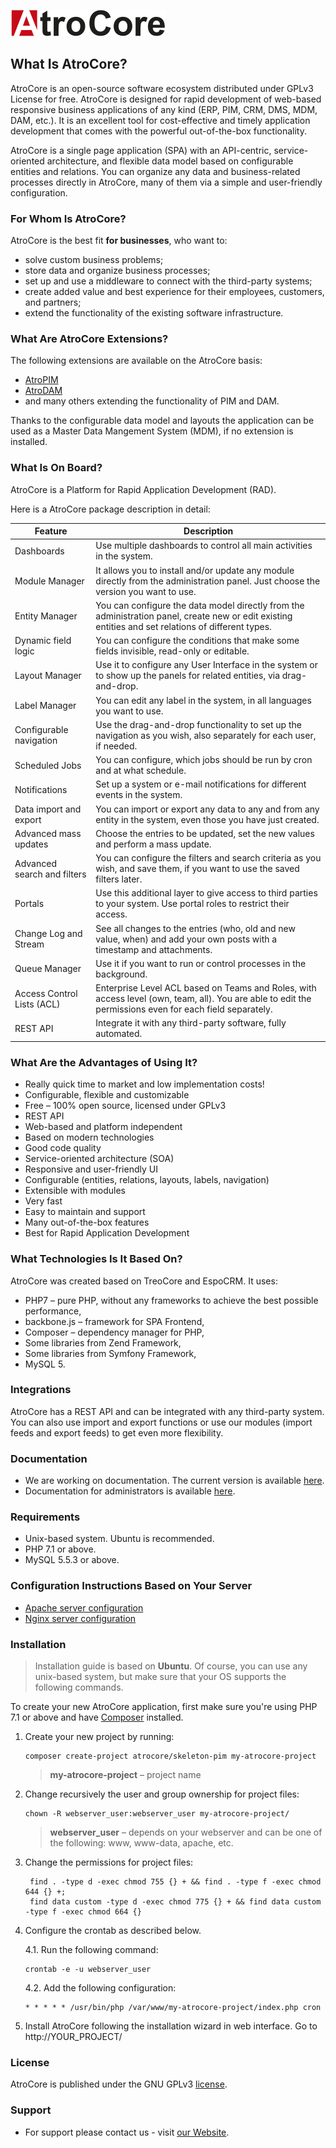 ![logo](_assets/AtroCore_logo_color_248.png)

## What Is AtroCore?

AtroCore is an open-source software ecosystem distributed under GPLv3 License for free. AtroCore is designed for rapid development of web-based responsive business applications of any kind (ERP, PIM, CRM, DMS, MDM, DAM, etc.). It is an excellent tool for cost-effective and timely application development that comes with the powerful out-of-the-box functionality.

AtroCore is a single page application (SPA) with an API-centric, service-oriented architecture, and flexible data model based on configurable entities and relations. You can organize any data and business-related processes directly in AtroCore, many of them via a simple and user-friendly configuration.

### For Whom Is AtroCore?

AtroCore is the best fit **for businesses**, who want to:

* solve custom business problems;
* store data and organize business processes;
* set up and use a middleware to connect with the third-party systems;
* create added value and best experience for their employees, customers, and partners;
* extend the functionality of the existing software infrastructure.

### What Are AtroCore Extensions?

The following extensions are available on the AtroCore basis:
* [AtroPIM](https://github.com/atrocore/atropim)
* [AtroDAM](https://github.com/atrocore/atrodam)
* and many others extending the functionality of PIM and DAM.

Thanks to the configurable data model and layouts the application can be used as a Master Data Mangement System (MDM), if no extension is installed.

### What Is On Board?

AtroCore is a Platform for Rapid Application Development (RAD).

Here is a AtroCore package description in detail:

| Feature                     | Description                                                   |
| --------------------------- | ------------------------------------------------------------ |
| Dashboards                  | Use multiple dashboards to control all main activities in the system. |
| Module Manager              | It allows you to install and/or update any module directly from the administration panel. Just choose the version you want to use. |
| Entity Manager              | You can configure the data model directly from the administration panel, create new or edit existing entities and set relations of different types. |
| Dynamic field logic         | You can configure the conditions that make some fields invisible, read-only or editable. |
| Layout Manager              | Use it to configure any User Interface in the system or to show up the panels for related entities, via drag-and-drop. |
| Label Manager               | You can edit any label in the system, in all languages you want to use. |
| Configurable navigation     | Use the drag-and-drop functionality to set up the navigation as you wish, also separately for each user, if needed. |
| Scheduled Jobs              | You can configure, which jobs should be run by cron and at what schedule. |
| Notifications               | Set up a system or e-mail notifications for different events in the system. |
| Data import and export      | You can import or export any data to any and from any entity in the system, even those you have just created. |
| Advanced mass updates       | Choose the entries to be updated, set the new values and perform a mass update. |
| Advanced search and filters | You can configure the filters and search criteria as you wish, and save them, if you want to use the saved filters later. |
| Portals                     | Use this additional layer to give access to third parties to your system. Use portal roles to restrict their access. |
| Change Log and Stream       | See all changes to the entries (who, old and new value, when) and add your own posts with a timestamp and attachments. |
| Queue Manager               | Use it if you want to run or control processes in the background. |
| Access Control Lists (ACL)  | Enterprise Level ACL based on Teams and Roles, with access level (own, team, all). You are able to edit the permissions even for each field separately. |
| REST API                    | Integrate it with any third-party software, fully automated. |

### What Are the Advantages of Using It?

* Really quick time to market and low implementation costs!
* Configurable, flexible and customizable
* Free – 100% open source, licensed under GPLv3
* REST API
* Web-based and platform independent
* Based on modern technologies
* Good code quality
* Service-oriented architecture (SOA)
* Responsive and user-friendly UI
* Configurable (entities, relations, layouts, labels, navigation)
* Extensible with modules
* Very fast
* Easy to maintain and support
* Many out-of-the-box features
* Best for Rapid Application Development

### What Technologies Is It Based On?

AtroCore was created based on TreoCore and EspoCRM. It uses:

* PHP7 – pure PHP, without any frameworks to achieve the best possible performance,
* backbone.js – framework for SPA Frontend,
* Composer – dependency manager for PHP,
* Some libraries from Zend Framework,
* Some libraries from Symfony Framework,
* MySQL 5.

### Integrations

AtroCore has a REST API and can be integrated with any third-party system. You can also use import and export functions or use our modules (import feeds and export feeds) to get even more flexibility.

### Documentation

- We are working on documentation. The current version is available [here](https://atropim.com/help).
- Documentation for administrators is available [here](https://github.com/atrocore/atrocore-docs/tree/master/en/administration).

### Requirements

* Unix-based system. Ubuntu is recommended.
* PHP 7.1 or above.
* MySQL 5.5.3 or above.

### Configuration Instructions Based on Your Server

* [Apache server configuration](https://github.com/atrocore/atrocore-docs/blob/master/en/administration/apache-server-configuration.md)
* [Nginx server configuration](https://github.com/atrocore/atrocore-docs/blob/master/en/administration/nginx-server-configuration.md)

### Installation

> Installation guide is based on **Ubuntu**. Of course, you can use any unix-based system, but make sure that your OS supports the following commands.<br/>

To create your new AtroCore application, first make sure you're using PHP 7.1 or above and have [Composer](https://getcomposer.org/download/) installed.

1. Create your new project by running:
   ```
   composer create-project atrocore/skeleton-pim my-atrocore-project
   ```
   > **my-atrocore-project** – project name
   
2. Change recursively the user and group ownership for project files: 
   ```
   chown -R webserver_user:webserver_user my-atrocore-project/
   ```
   >**webserver_user** – depends on your webserver and can be one of the following: www, www-data, apache, etc.

3. Change the permissions for project files: 
   ```
    find . -type d -exec chmod 755 {} + && find . -type f -exec chmod 644 {} +;
    find data custom -type d -exec chmod 775 {} + && find data custom -type f -exec chmod 664 {}
   ```
   
4. Configure the crontab as described below.

   4.1. Run the following command:
      ```
      crontab -e -u webserver_user
      ```
   4.2. Add the following configuration:
      ```
      * * * * * /usr/bin/php /var/www/my-atrocore-project/index.php cron 
      ```
5. Install AtroCore following the installation wizard in web interface. Go to http://YOUR_PROJECT/

### License

AtroCore is published under the GNU GPLv3 [license](LICENSE.txt).

### Support

- For support please contact us - visit [our Website](https://atropim.com/).
